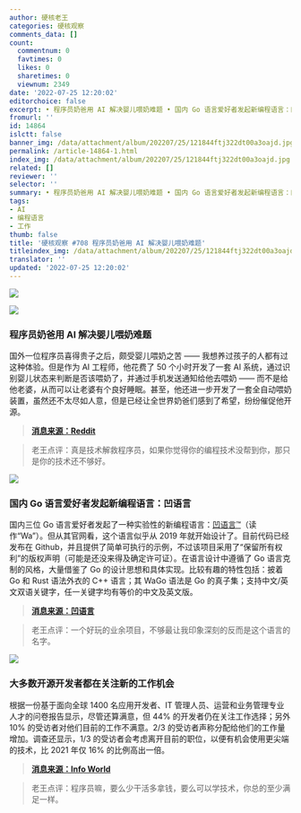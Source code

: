 ```yaml
---
author: 硬核老王
categories: 硬核观察
comments_data: []
count:
  commentnum: 0
  favtimes: 0
  likes: 0
  sharetimes: 0
  viewnum: 2349
date: '2022-07-25 12:20:02'
editorchoice: false
excerpt: • 程序员奶爸用 AI 解决婴儿喂奶难题 • 国内 Go 语言爱好者发起新编程语言：凹语言 • 大多数开源开发者都在关注新的工作机会
fromurl: ''
id: 14864
islctt: false
banner_img: /data/attachment/album/202207/25/121844ftj322dt00a3oajd.jpg
permalink: /article-14864-1.html
index_img: /data/attachment/album/202207/25/121844ftj322dt00a3oajd.jpg
related: []
reviewer: ''
selector: ''
summary: • 程序员奶爸用 AI 解决婴儿喂奶难题 • 国内 Go 语言爱好者发起新编程语言：凹语言 • 大多数开源开发者都在关注新的工作机会
tags:
- AI
- 编程语言
- 工作
thumb: false
title: '硬核观察 #708 程序员奶爸用 AI 解决婴儿喂奶难题'
titleindex_img: /data/attachment/album/202207/25/121844ftj322dt00a3oajd.jpg
translator: ''
updated: '2022-07-25 12:20:02'
---
```


![](/data/attachment/album/202207/25/121844ftj322dt00a3oajd.jpg)


![](/data/attachment/album/202207/25/121856pkrwoqowe21o1zpq.jpg)


### 程序员奶爸用 AI 解决婴儿喂奶难题


国外一位程序员喜得贵子之后，颇受婴儿喂奶之苦 —— 我想养过孩子的人都有过这种体验。但是作为 AI 工程师，他花费了 50 个小时开发了一套 AI 系统，通过识别婴儿状态来判断是否该喂奶了，并通过手机发送通知给他去喂奶 —— 而不是给他老婆，从而可以让老婆有个良好睡眠。甚至，他还进一步开发了一套全自动喂奶装置，虽然还不太尽如人意，但是已经让全世界奶爸们感到了希望，纷纷催促他开源。



> 
> **[消息来源：Reddit](https://www.reddit.com/r/programming/comments/w58xyn/built_a_hungry_baby_alarm/)**
> 
> 
> 



> 
> 老王点评：真是技术解救程序员，如果你觉得你的编程技术没帮到你，那只是你的技术还不够好。
> 
> 
> 


![](/data/attachment/album/202207/25/121906cjjfi60ad0amfffm.jpg)


### 国内 Go 语言爱好者发起新编程语言：凹语言


国内三位 Go 语言爱好者发起了一种实验性的新编程语言：[凹语言™](https://github.com/wa-lang/wa)（读作“Wa”）。但从其官网看，这个语言似乎从 2019 年就开始设计了。目前代码已经发布在 Github，并且提供了简单可执行的示例，不过该项目采用了“保留所有权利”的版权声明（可能是还没来得及确定许可证）。在语言设计中遵循了 Go 语言克制的风格，大量借鉴了 Go 的设计思想和具体实现。比较有趣的特性包括：披着 Go 和 Rust 语法外衣的 C++ 语言；其 WaGo 语法是 Go 的真子集；支持中文/英文双语关键字，任一关键字均有等价的中文及英文版。



> 
> **[消息来源：凹语言](https://github.com/wa-lang/wa)**
> 
> 
> 



> 
> 老王点评：一个好玩的业余项目，不够最让我印象深刻的反而是这个语言的名字。
> 
> 
> 


![](/data/attachment/album/202207/25/121924ye36vhkl9dadax9u.jpg)


### 大多数开源开发者都在关注新的工作机会


根据一份基于面向全球 1400 名应用开发者、IT 管理人员、运营和业务管理专业人才的问卷报告显示，尽管还算满意，但 44% 的开发者仍在关注工作选择；另外 10% 的受访者对他们目前的工作不满意。2/3 的受访者声称分配给他们的工作量增加。调查还显示，1/3 的受访者会考虑离开目前的职位，以便有机会使用更尖端的技术，比 2021 年仅 16% 的比例高出一倍。



> 
> **[消息来源：Info World](https://www.infoworld.com/article/3668248/majority-of-open-source-developers-eyeing-job-change-edb-survey.html)**
> 
> 
> 



> 
> 老王点评：程序员嘛，要么少干活多拿钱，要么可以学技术，你总的至少满足一样。
> 
> 
>